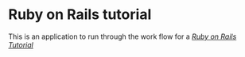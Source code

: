 # Ruby on Rails tutorial
This is an application to run through the work flow for a [*Ruby on Rails Tutorial*](http://railstutorial.org/)